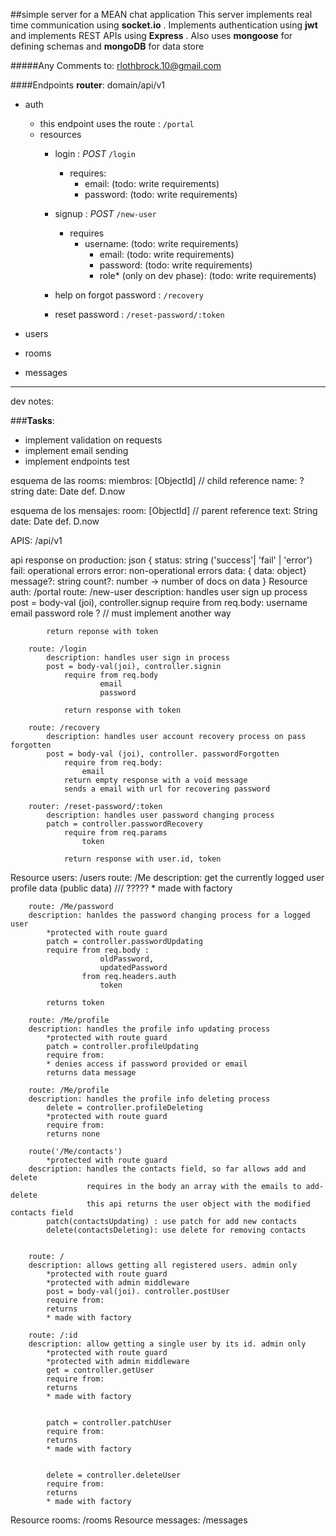 ##simple server for a MEAN chat application
This server implements real time communication using __socket.io__
. Implements authentication using __jwt__
and implements REST APIs using __Express__
. Also uses __mongoose__ for defining schemas and 
__mongoDB__ for data store

#####Any Comments to:
rlothbrock.10@gmail.com



####Endpoints
__router__:  domain/api/v1
- auth
    - this endpoint uses the route : `/portal`
    - resources
        - login : _POST_ `/login`
            -   requires:
                - email: (todo: write requirements)
                - password: (todo: write requirements)
        - signup : _POST_ `/new-user`
            - requires
                - username: (todo: write requirements)
                  - email: (todo: write requirements)
                  - password: (todo: write requirements)
                  - role* (only on dev phase): (todo: write requirements)

        - help on forgot password : `/recovery`
        - reset password : `/reset-password/:token`
- users
    
- rooms
- messages

-----------
dev notes:

###__Tasks__: 
- implement validation on  requests
- implement email sending
- implement endpoints test
    


esquema de las rooms:
miembros: [ObjectId] // child reference
name: ? string
date: Date def. D.now


esquema de los mensajes:
room: [ObjectId] // parent reference
text:  String
date: Date def. D.now

APIS: /api/v1

api response on production: json {
	status: string ('success'| 'fail' | 'error')
		fail: 	operational errors
		error: 	non-operational errors
	data: 		{ data: object}
	message?: 	string
	count?: 	number  -> number of docs on data 
} 
Resource auth: /portal
        route: /new-user
            description: handles user sign up process
            post = body-val (joi), controller.signup
                require from req.body: 
                        username
                        email
                        password
                        role ? // must implement another way

            return reponse with token

        route: /login
            description: handles user sign in process
            post = body-val(joi), controller.signin
                require from req.body
                        email
                        password

                return response with token

        route: /recovery
            description: handles user account recovery process on pass forgotten		
            post = body-val (joi), controller. passwordForgotten
                require from req.body:
                    email
                return empty response with a void message
                sends a email with url for recovering password

        router: /reset-password/:token
            description: handles user password changing process
            patch = controller.passwordRecovery
                require from req.params
                    token

                return response with user.id, token
Resource users: /users
        route: /Me
        description: get the currently logged user profile data (public data)
            /// ?????
        	* made with factory


        route: /Me/password
        description: hanldes the password changing process for a logged user
        	*protected with route guard
        	patch = controller.passwordUpdating
        	require from req.body :
        				oldPassword, 
        				updatedPassword
        			from req.headers.auth
        				token

        	returns token

        route: /Me/profile
        description: handles the profile info updating process
        	*protected with route guard
        	patch = controller.profileUpdating
        	require from: 
            * denies access if password provided or email
        	returns data message

        route: /Me/profile
        description: handles the profile info deleting process
        	delete = controller.profileDeleting
        	*protected with route guard
        	require from:
        	returns none
        
        route('/Me/contacts')
        	*protected with route guard
        description: handles the contacts field, so far allows add and delete
                     requires in the body an array with the emails to add-delete
                     this api returns the user object with the modified contacts field
            patch(contactsUpdating) : use patch for add new contacts
            delete(contactsDeleting): use delete for removing contacts


        route: /
        description: allows getting all registered users. admin only
        	*protected with route guard
        	*protected with admin middleware
			post = body-val(joi). controller.postUser        	
        	require from:
        	returns 
        	* made with factory

        route: /:id
        description: allow getting a single user by its id. admin only
        	*protected with route guard
        	*protected with admin middleware
        	get = controller.getUser
        	require from:
        	returns
        	* made with factory


	      	patch = controller.patchUser
        	require from:
        	returns
        	* made with factory


        	delete = controller.deleteUser
        	require from:
        	returns
        	* made with factory
Resource rooms: /rooms
Resource messages: /messages			
